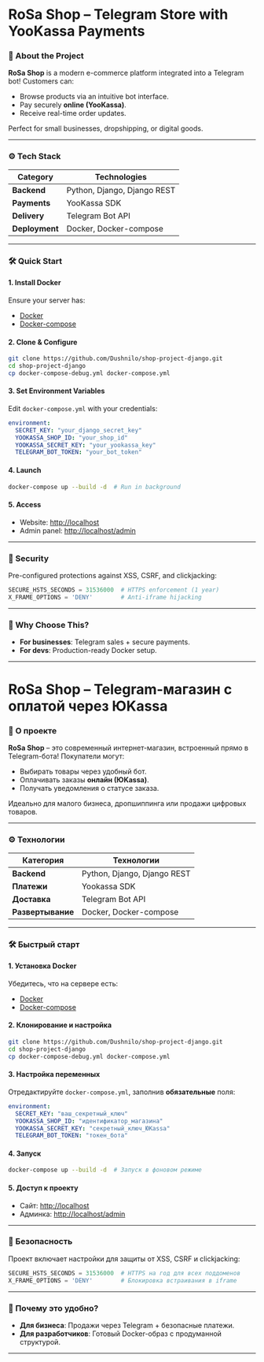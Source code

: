 # **RoSa Shop – Telegram Store with YooKassa Payments**

### **🚀 About the Project**
**RoSa Shop** is a modern e-commerce platform integrated into a Telegram bot! Customers can:
- Browse products via an intuitive bot interface.
- Pay securely **online (YooKassa)**.
- Receive real-time order updates.

Perfect for small businesses, dropshipping, or digital goods.

---

### **⚙️ Tech Stack**
| Category          | Technologies                  |
|-------------------|-------------------------------|
| **Backend**       | Python, Django, Django REST   |
| **Payments**      | YooKassa SDK                  |
| **Delivery**      | Telegram Bot API              |
| **Deployment**    | Docker, Docker-compose        |

---

### **🛠️ Quick Start**

#### **1. Install Docker**
Ensure your server has:
- [Docker](https://docs.docker.com/engine/install/)
- [Docker-compose](https://docs.docker.com/compose/install/)

#### **2. Clone & Configure**
```bash
git clone https://github.com/Dushnilo/shop-project-django.git
cd shop-project-django
cp docker-compose-debug.yml docker-compose.yml
```

#### **3. Set Environment Variables**
Edit `docker-compose.yml` with your credentials:
```yaml
environment:
  SECRET_KEY: "your_django_secret_key"
  YOOKASSA_SHOP_ID: "your_shop_id"
  YOOKASSA_SECRET_KEY: "your_yookassa_key"
  TELEGRAM_BOT_TOKEN: "your_bot_token"
```

#### **4. Launch**
```bash
docker-compose up --build -d  # Run in background
```

#### **5. Access**
- Website: [http://localhost](http://localhost)
- Admin panel: [http://localhost/admin](http://localhost/admin)

---

### **🔐 Security**
Pre-configured protections against XSS, CSRF, and clickjacking:
```python
SECURE_HSTS_SECONDS = 31536000  # HTTPS enforcement (1 year)
X_FRAME_OPTIONS = 'DENY'        # Anti-iframe hijacking
```

---

### **🎯 Why Choose This?**
- **For businesses**: Telegram sales + secure payments.
- **For devs**: Production-ready Docker setup.



---



# **RoSa Shop – Telegram-магазин с оплатой через ЮKassa**

### **🚀 О проекте**
**RoSa Shop** – это современный интернет-магазин, встроенный прямо в Telegram-бота! Покупатели могут:
- Выбирать товары через удобный бот.
- Оплачивать заказы **онлайн (ЮKassa)**.
- Получать уведомления о статусе заказа.

Идеально для малого бизнеса, дропшиппинга или продажи цифровых товаров.

---

### **⚙️ Технологии**
| Категория       | Технологии                     |
|-----------------|--------------------------------|
| **Backend**     | Python, Django, Django REST    |
| **Платежи**     | Yookassa SDK                   |
| **Доставка**    | Telegram Bot API               |
| **Развертывание** | Docker, Docker-compose       |

---

### **🛠️ Быстрый старт**

#### **1. Установка Docker**
Убедитесь, что на сервере есть:
- [Docker](https://docs.docker.com/engine/install/)
- [Docker-compose](https://docs.docker.com/compose/install/)

#### **2. Клонирование и настройка**
```bash
git clone https://github.com/Dushnilo/shop-project-django.git
cd shop-project-django
cp docker-compose-debug.yml docker-compose.yml
```

#### **3. Настройка переменных**
Отредактируйте `docker-compose.yml`, заполнив **обязательные** поля:
```yaml
environment:
  SECRET_KEY: "ваш_секретный_ключ"
  YOOKASSA_SHOP_ID: "идентификатор_магазина"
  YOOKASSA_SECRET_KEY: "секретный_ключ_ЮKassa"
  TELEGRAM_BOT_TOKEN: "токен_бота"
```

#### **4. Запуск**
```bash
docker-compose up --build -d  # Запуск в фоновом режиме
```

#### **5. Доступ к проекту**
- Сайт: [http://localhost](http://localhost)
- Админка: [http://localhost/admin](http://localhost/admin)

---

### **🔐 Безопасность**
Проект включает настройки для защиты от XSS, CSRF и clickjacking:
```python
SECURE_HSTS_SECONDS = 31536000  # HTTPS на год для всех поддоменов
X_FRAME_OPTIONS = 'DENY'        # Блокировка встраивания в iframe
```

---

### **🎯 Почему это удобно?**
- **Для бизнеса**: Продажи через Telegram + безопасные платежи.
- **Для разработчиков**: Готовый Docker-образ с продуманной структурой.

---
